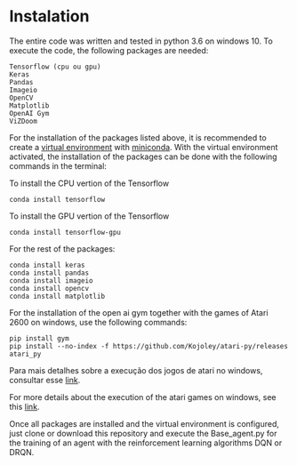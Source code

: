 # Instalation
The entire code was written and tested in python 3.6 on windows 10. To execute the code, the following packages are needed:
````
Tensorflow (cpu ou gpu)
Keras
Pandas
Imageio
OpenCV
Matplotlib
OpenAI Gym
ViZDoom
````

For the installation of the packages listed above, it is recommended to create a [virtual environment](https://docs.conda.io/projects/conda/en/latest/user-guide/getting-started.html#managing-environments) with [miniconda](https://docs.conda.io/projects/conda/en/latest/user-guide/install/index.html). With the virtual environment activated, the installation of the packages can be done with the following commands in the terminal:

To install the CPU vertion of the Tensorflow
````
conda install tensorflow
````
To install the GPU vertion of the Tensorflow
````
conda install tensorflow-gpu
````
For the rest of the packages:
````
conda install keras
conda install pandas
conda install imageio
conda install opencv
conda install matplotlib
````
For the installation of the open ai gym together with the games of Atari 2600 on windows, use the following commands:
````
pip install gym
pip install --no-index -f https://github.com/Kojoley/atari-py/releases atari_py
````
Para mais detalhes sobre a execução dos jogos de atari no windows, consultar esse [link](https://stackoverflow.com/questions/42605769/openai-gym-atari-on-windows).

For more details about the execution of the atari games on windows, see this [link](https://github.com/mwydmuch/ViZDoom/blob/master/doc/Building.md#windows_bin).

Once all packages are installed and the virtual environment is configured, just clone or download this repository and execute the Base_agent.py for the training of an agent with the reinforcement learning algorithms DQN or DRQN.
